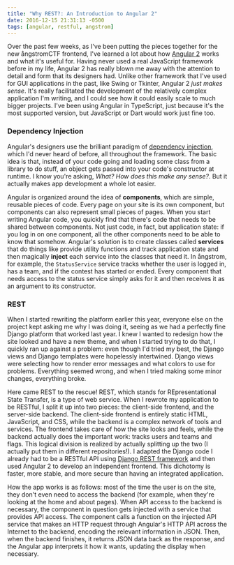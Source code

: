 ```yaml
---
title: "Why REST?: An Introduction to Angular 2"
date: 2016-12-15 21:31:13 -0500
tags: [angular, restful, angstrom]
---
```


Over the past few weeks, as I've been putting the pieces together for the new &aring;ngstromCTF frontend, I've learned a lot about how [Angular 2](https://angular.io/) works and what it's useful for. Having never used a real JavaScript framework before in my life, Angular 2 has really blown me away with the attention to detail and form that its designers had. Unlike other framework that I've used for GUI applications in the past, like Swing or Tkinter, Angular 2 *just makes sense*. It's really facilitated the development of the relatively complex application I'm writing, and I could see how it could easily scale to much bigger projects. I've been using Angular in TypeScript, just because it's the most supported version, but JavaScript or Dart would work just fine too.

### Dependency Injection

Angular's designers use the brilliant paradigm of [dependency injection](https://en.wikipedia.org/wiki/Dependency_injection), which I'd never heard of before, all throughout the framework. The basic idea is that, instead of your code going and loading some class from a library to do stuff, an object gets passed into your code's constructor at runtime. I know you're asking, *What? How does this make any sense?*. But it actually makes app development a whole lot easier.

Angular is organized around the idea of **components**, which are simple, reusable pieces of code. Every page on your site is its own component, but components can also represent small pieces of pages. When you start writing Angular code, you quickly find that there's code that needs to be shared between components. Not just code, in fact, but application state: if you log in on one component, all the other components need to be able to know that somehow. Angular's solution is to create classes called **services** that do things like provide utility functions and track application state and then magically **inject** each service into the classes that need it. In &aring;ngstrom, for example, the `StatusService` service tracks whether the user is logged in, has a team, and if the contest has started or ended. Every component that needs access to the status service simply asks for it and then receives it as an argument to its constructor.

### REST

When I started rewriting the platform earlier this year, everyone else on the project kept asking me why I was doing it, seeing as we had a perfectly fine Django platform that worked last year. I knew I wanted to redesign how the site looked and have a new theme, and when I started trying to do that, I quickly ran up against a problem: even though I'd tried my best, the Django views and Django templates were hopelessly intertwined. Django views were selecting how to render error messages and what colors to use for problems. Everything seemed wrong, and when I tried making some minor changes, everything broke.

Here came REST to the rescue! REST, which stands for REpresentational State Transfer, is a type of web service. When I rewrote my application to be RESTful, I split it up into two pieces: the client-side frontend, and the server-side backend. The client-side frontend is entirely static HTML, JavaScript, and CSS, while the backend is a complex network of tools and services. The frontend takes care of how the site looks and feels, while the backend actually does the important work: tracks users and teams and flags. This logical division is realized by actually splitting up the two (I actually put them in different repositories!). I adapted the Django code I already had to be a RESTful API using [Django REST framework](http://www.django-rest-framework.org/) and then used Angular 2 to develop an independent frontend. This dichotomy is faster, more stable, and more secure than having an integrated application.

How the app works is as follows: most of the time the user is on the site, they don't even need to access the backend (for example, when they're looking at the home and about pages). When API access to the backend is necessary, the component in question gets injected with a service that provides API access. The component calls a function on the injected API service that makes an HTTP request through Angular's HTTP API across the Internet to the backend, encoding the relevant information in JSON. Then, when the backend finishes, it returns JSON data back as the response, and the Angular app interprets it how it wants, updating the display when necessary.

